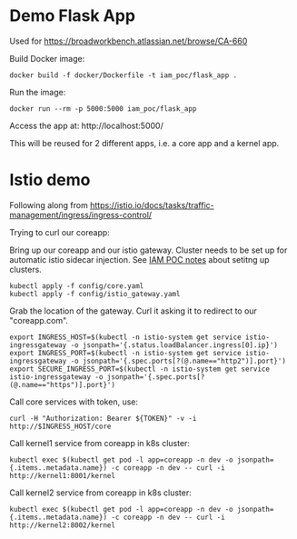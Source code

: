 # Demo Flask App

Used for https://broadworkbench.atlassian.net/browse/CA-660 

Build Docker image:

    docker build -f docker/Dockerfile -t iam_poc/flask_app .

Run the image:

    docker run --rm -p 5000:5000 iam_poc/flask_app

Access the app at: http://localhost:5000/

This will be reused for 2 different apps, i.e. a core app and a kernel app.

# Istio demo

Following along from https://istio.io/docs/tasks/traffic-management/ingress/ingress-control/

Trying to curl our coreapp:

Bring up our coreapp and our istio gateway. Cluster needs to be set up for automatic istio sidecar injection.
See [IAM POC notes](https://docs.google.com/document/d/1Ej51ummRutBXX65ZFnCUn2IBcvMeSgnZEC-V3RzQIFA/) about setitng up clusters.

```
kubectl apply -f config/core.yaml
kubectl apply -f config/istio_gateway.yaml
```

Grab the location of the gateway. Curl it asking it to redirect to our "coreapp.com".

```
export INGRESS_HOST=$(kubectl -n istio-system get service istio-ingressgateway -o jsonpath='{.status.loadBalancer.ingress[0].ip}')
export INGRESS_PORT=$(kubectl -n istio-system get service istio-ingressgateway -o jsonpath='{.spec.ports[?(@.name=="http2")].port}')
export SECURE_INGRESS_PORT=$(kubectl -n istio-system get service istio-ingressgateway -o jsonpath='{.spec.ports[?(@.name=="https")].port}')
```

Call core services with token, use:

```
curl -H "Authorization: Bearer ${TOKEN}" -v -i http://$INGRESS_HOST/core
```

Call kernel1 service from coreapp in k8s cluster:

```
kubectl exec $(kubectl get pod -l app=coreapp -n dev -o jsonpath={.items..metadata.name}) -c coreapp -n dev -- curl -i http://kernel1:8001/kernel
```


Call kernel2 service from coreapp in k8s cluster:

```
kubectl exec $(kubectl get pod -l app=coreapp -n dev -o jsonpath={.items..metadata.name}) -c coreapp -n dev -- curl -i http://kernel2:8002/kernel
```


